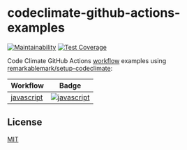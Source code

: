 # codeclimate-github-actions-examples

[![Maintainability](https://api.codeclimate.com/v1/badges/d721340646b2a2b189e4/maintainability)](https://codeclimate.com/github/remarkablemark/codeclimate-github-actions-examples/maintainability)
[![Test Coverage](https://api.codeclimate.com/v1/badges/d721340646b2a2b189e4/test_coverage)](https://codeclimate.com/github/remarkablemark/codeclimate-github-actions-examples/test_coverage)

Code Climate GitHub Actions [workflow](.github/workflows) examples using [remarkablemark/setup-codeclimate](https://github.com/remarkablemark/setup-codeclimate#examples):

<!-- prettier-ignore-start -->

| Workflow | Badge |
| --- | --- |
| [javascript](.github/workflows/javascript.yml) | [![javascript](https://github.com/remarkablemark/codeclimate-github-actions-examples/actions/workflows/javascript.yml/badge.svg)](https://github.com/remarkablemark/codeclimate-github-actions-examples/actions/workflows/javascript.yml) |

<!-- prettier-ignore-end -->

## License

[MIT](LICENSE)
